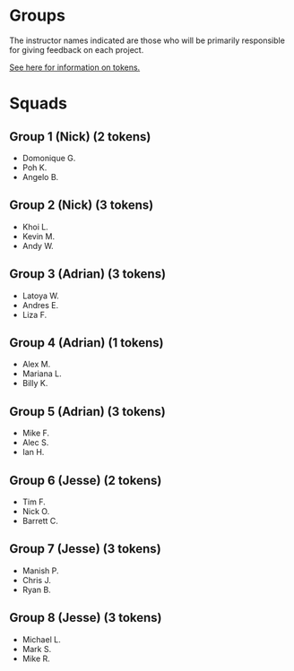 # Groups

The instructor names indicated are those who will be primarily responsible for giving feedback on each project.

[See here for information on tokens.](readme.md#support)

# Squads

## Group 1 (Nick) (2 tokens)
- Domonique G.
- Poh K.
- Angelo B.

## Group 2 (Nick) (3 tokens)
- Khoi L.
- Kevin M.
- Andy W.

## Group 3 (Adrian) (3 tokens)
- Latoya W.
- Andres E.
- Liza F.

## Group 4 (Adrian) (1 tokens)
- Alex M.
- Mariana L.
- Billy K.

## Group 5 (Adrian) (3 tokens)
- Mike F.
- Alec S.
- Ian H.

## Group 6 (Jesse) (2 tokens)
- Tim F.
- Nick O.
- Barrett C.

## Group 7 (Jesse) (3 tokens)
- Manish P.
- Chris J.
- Ryan B.

## Group 8 (Jesse) (3 tokens)
- Michael L.
- Mark S.
- Mike R.
